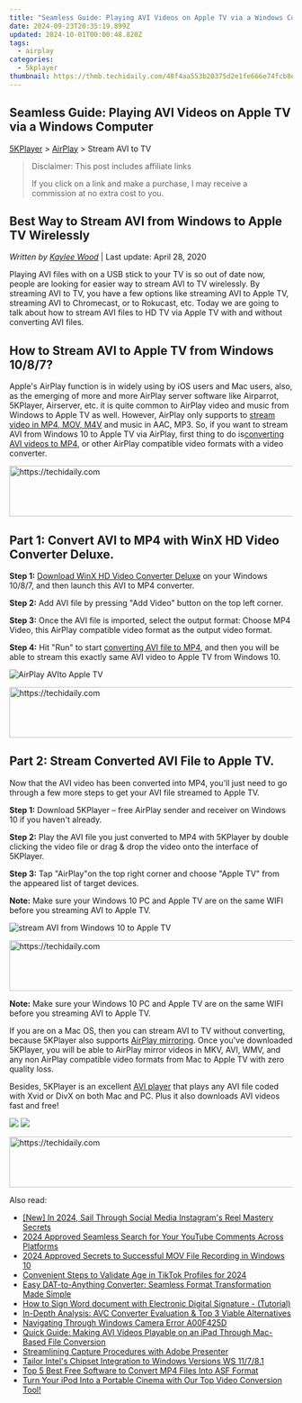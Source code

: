 ```yaml
---
title: "Seamless Guide: Playing AVI Videos on Apple TV via a Windows Computer"
date: 2024-09-23T20:35:19.899Z
updated: 2024-10-01T00:00:48.820Z
tags:
  - airplay
categories:
  - 5kplayer
thumbnail: https://thmb.techidaily.com/48f4aa553b20375d2e1fe666e74fcb8eb031257aa3408ce619e341568a63ddba.jpg
---
```


## Seamless Guide: Playing AVI Videos on Apple TV via a Windows Computer

[5KPlayer](https://tools.techidaily.com/5kplayer/products/) \> [AirPlay](https://tools.techidaily.com/5kplayer/airplay/) \> Stream AVI to TV 

>  Disclaimer: This post includes affiliate links
>
>  If you click on a link and make a purchase, I may receive a commission at no extra cost to you.
>

## Best Way to Stream AVI from Windows to Apple TV Wirelessly

 _Written by [Kaylee Wood](https://www.quora.com/profile/Amanda-Hu-21)_ | Last update: April 28, 2020

Playing AVI files with on a USB stick to your TV is so out of date now, people are looking for easier way to stream AVI to TV wirelessly. By streaming AVI to TV, you have a few options like streaming AVI to Apple TV, streaming AVI to Chromecast, or to Rokucast, etc. Today we are going to talk about how to stream AVI files to HD TV via Apple TV with and without converting AVI files. 

## How to Stream AVI to Apple TV from Windows 10/8/7?

 Apple's AirPlay function is in widely using by iOS users and Mac users, also, as the emerging of more and more AirPlay server software like Airparrot, 5KPlayer, Airserver, etc. it is quite common to AirPlay video and music from Windows to Apple TV as well. However, AirPlay only supports to [stream video in MP4, MOV, M4V](https://tools.techidaily.com/5kplayer/airplay/) and music in AAC, MP3\. So, if you want to stream AVI from Windows 10 to Apple TV via AirPlay, first thing to do is[converting AVI videos to MP4](https://tools.techidaily.com/winxdvd/products/), or other AirPlay compatible video formats with a video converter. 

<!-- affiliate ads begin -->
<a href="https://aligracehair.sjv.io/c/5597632/2087239/19272" target="_top" id="2087239">
  <img src="//a.impactradius-go.com/display-ad/19272-2087239" border="0" alt="https://techidaily.com" width="728" height="90"/>
</a>
<img height="0" width="0" src="https://aligracehair.sjv.io/i/5597632/2087239/19272" style="position:absolute;visibility:hidden;" border="0" />
<!-- affiliate ads end -->

## Part 1: Convert AVI to MP4 with WinX HD Video Converter Deluxe.

**Step 1:** [Download WinX HD Video Converter Deluxe](https://www.videoproc.com/download/videoproc.exe) on your Windows 10/8/7, and then launch this AVI to MP4 converter. 

**Step 2:** Add AVI file by pressing "Add Video" button on the top left corner. 

**Step 3:** Once the AVI file is imported, select the output format: Choose MP4 Video, this AirPlay compatible video format as the output video format. 

**Step 4:** Hit "Run" to start [converting AVI file to MP4](https://www.videoproc.com/download/videoproc.exe), and then you will be able to stream this exactly same AVI video to Apple TV from Windows 10\. 

![AirPlay AVIto Apple TV](https://www.5kplayer.com/airplay/img/convert-avi-to-mp4.jpg) 

<!-- affiliate ads begin -->
<a href="https://united.elfm.net/c/5597632/2139563/4704" target="_top" id="2139563">
  <img src="//a.impactradius-go.com/display-ad/4704-2139563" border="0" alt="https://techidaily.com" width="728" height="90"/>
</a>
<img height="0" width="0" src="https://united.elfm.net/i/5597632/2139563/4704" style="position:absolute;visibility:hidden;" border="0" />
<!-- affiliate ads end -->

## Part 2: Stream Converted AVI File to Apple TV.

Now that the AVI video has been converted into MP4, you'll just need to go through a few more steps to get your AVI file streamed to Apple TV. 

**Step 1:** Download 5KPlayer – free AirPlay sender and receiver on Windows 10 if you haven't already. 

**Step 2:** Play the AVI file you just converted to MP4 with 5KPlayer by double clicking the video file or drag & drop the video onto the interface of 5KPlayer.

**Step 3:** Tap "AirPlay"on the top right corner and choose "Apple TV" from the appeared list of target devices. 

**Note:** Make sure your Windows 10 PC and Apple TV are on the same WIFI before you streaming AVI to Apple TV. 

![stream AVI from Windows 10 to Apple TV](https://www.5kplayer.com/airplay/img/5k-airplay-airplay-with-win10-xsy-15021502.jpg) 

<!-- affiliate ads begin -->
<a href="https://appsumo.8odi.net/c/5597632/2151894/7443" target="_top" id="2151894">
  <img src="//a.impactradius-go.com/display-ad/7443-2151894" border="0" alt="https://techidaily.com" width="728" height="90"/>
</a>
<img height="0" width="0" src="https://appsumo.8odi.net/i/5597632/2151894/7443" style="position:absolute;visibility:hidden;" border="0" />
<!-- affiliate ads end -->

**Note:** Make sure your Windows 10 PC and Apple TV are on the same WIFI before you streaming AVI to Apple TV. 

If you are on a Mac OS, then you can stream AVI to TV without converting, because 5KPlayer also supports [AirPlay mirroring](https://tools.techidaily.com/5kplayer/airplay/). Once you've downloaded 5KPlayer, you will be able to AirPlay mirror videos in MKV, AVI, WMV, and any non AirPlay compatible video formats from Mac to Apple TV with zero quality loss. 

Besides, 5KPlayer is an excellent [AVI player](https://tools.techidaily.com/5kplayer/video-music-player/) that plays any AVI file coded with Xvid or DivX on both Mac and PC. Plus it also downloads AVI videos fast and free! 

[![](https://www.5kplayer.com/airplay/../button/freedownwhitewin.png)](https://tools.techidaily.com/5kplayer/products/) [![](https://www.5kplayer.com/airplay/../button/freedownbackmac.png)](https://tools.techidaily.com/5kplayer/products/)

<!-- affiliate ads begin -->
<a href="https://ephamedtechinc.pxf.io/c/5597632/2137205/26400" target="_top" id="2137205">
  <img src="//a.impactradius-go.com/display-ad/26400-2137205" border="0" alt="https://techidaily.com" width="728" height="90"/>
</a>
<img height="0" width="0" src="https://ephamedtechinc.pxf.io/i/5597632/2137205/26400" style="position:absolute;visibility:hidden;" border="0" />
<!-- affiliate ads end -->

<ins class="adsbygoogle"
     style="display:block"
     data-ad-format="autorelaxed"
     data-ad-client="ca-pub-7571918770474297"
     data-ad-slot="1223367746"></ins>

<ins class="adsbygoogle"
     style="display:block"
     data-ad-client="ca-pub-7571918770474297"
     data-ad-slot="8358498916"
     data-ad-format="auto"
     data-full-width-responsive="true"></ins>

<span class="atpl-alsoreadstyle">Also read:</span>
<div><ul>
<li><a href="https://instagram-videos.techidaily.com/new-in-2024-sail-through-social-media-instagrams-reel-mastery-secrets/"><u>[New] In 2024, Sail Through Social Media Instagram's Reel Mastery Secrets</u></a></li>
<li><a href="https://youtube-sure.techidaily.com/approved-seamless-search-for-your-youtube-comments-across-platforms/"><u>2024 Approved Seamless Search for Your YouTube Comments Across Platforms</u></a></li>
<li><a href="https://desktop-recording.techidaily.com/2024-approved-secrets-to-successful-mov-file-recording-in-windows-10/"><u>2024 Approved Secrets to Successful MOV File Recording in Windows 10</u></a></li>
<li><a href="https://extra-resources.techidaily.com/convenient-steps-to-validate-age-in-tiktok-profiles-for-2024/"><u>Convenient Steps to Validate Age in TikTok Profiles for 2024</u></a></li>
<li><a href="https://media-tips.techidaily.com/easy-dat-to-anything-converter-seamless-format-transformation-made-simple/"><u>Easy DAT-to-Anything Converter: Seamless Format Transformation Made Simple</u></a></li>
<li><a href="https://blog-min.techidaily.com/how-to-sign-word-document-with-electronic-digital-signature-tutorial-by-ldigisigner-sign-a-word-sign-a-word/"><u>How to Sign Word document with Electronic Digital Signature - (Tutorial)</u></a></li>
<li><a href="https://media-tips.techidaily.com/in-depth-analysis-avc-converter-evaluation-and-top-3-viable-alternatives/"><u>In-Depth Analysis: AVC Converter Evaluation & Top 3 Viable Alternatives</u></a></li>
<li><a href="https://win11.techidaily.com/navigating-through-windows-camera-error-a00f425d/"><u>Navigating Through Windows Camera Error A00F425D</u></a></li>
<li><a href="https://media-tips.techidaily.com/quick-guide-making-avi-videos-playable-on-an-ipad-through-mac-based-file-conversion/"><u>Quick Guide: Making AVI Videos Playable on an iPad Through Mac-Based File Conversion</u></a></li>
<li><a href="https://screen-mirroring-recording.techidaily.com/streamlining-capture-procedures-with-adobe-presenter/"><u>Streamlining Capture Procedures with Adobe Presenter</u></a></li>
<li><a href="https://driver-install.techidaily.com/tailor-intels-chipset-integration-to-windows-versions-ws-11781/"><u>Tailor Intel's Chipset Integration to Windows Versions WS 11/7/8.1</u></a></li>
<li><a href="https://media-tips.techidaily.com/top-5-best-free-software-to-convert-mp4-files-into-asf-format/"><u>Top 5 Best Free Software to Convert MP4 Files Into ASF Format</u></a></li>
<li><a href="https://media-tips.techidaily.com/1723620235375-turn-your-ipod-into-a-portable-cinema-with-our-top-video-conversion-tool/"><u>Turn Your iPod Into a Portable Cinema with Our Top Video Conversion Tool!</u></a></li>
</ul></div>

